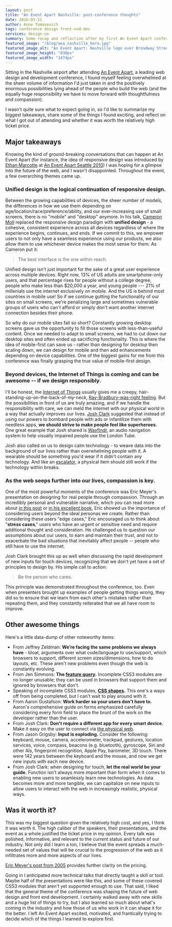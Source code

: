 ```yaml
---
layout: post
title: "An Event Apart Nashville: post-conference thoughts"
date: 2016-03-21
author: Anne Tomasevich
tags: conference design front-end-dev
services: design-ux
summary: Some recap and reflection after my first An Event Apart conference.
featured_image: "/blog/aea_nashville_hero.jpg"
featured_image_alt: "An Event Apart: Nashville logo over Broadway Street"
featured_image_height: "830px"
featured_image_width: "1474px"
---
```


Sitting in the Nashville airport after attending [An Event Apart](http://aneventapart.com/), a leading web design and development conference, I found myself feeling overwhelmed at the sheer volume of information I'd just taken in and the positively enormous possibilities lying ahead of the people who build the web (and the equally huge responsibility we have to move forward with thoughtfulness and compassion).

I wasn't quite sure what to expect going in, so I'd like to summarize my biggest
takeaways, share some of the things I found exciting, and reflect on what I
got out of attending and whether it was worth the relatively high ticket price.

## Major takeaways

Knowing the kind of ground-breaking conversations that can happen at An Event
Apart (for instance, the idea of responsive design was introduced by
[Ethan Marcotte](http://ethanmarcotte.com/) at
[An Event Apart Seattle 2010](http://aneventapart.com/news/post/five-years-ago-today-responsive-web-designs-debut))
I was hoping for a glimpse into the future of the web, and I wasn't disappointed.
Throughout the event, a few overarching themes came up.

### Unified design is the logical continuation of responsive design.

Between the growing capabilities of devices, the sheer number of models, the
differences in how we use them depending on age/location/race/preference/ability,
and our ever-increasing use of small screens, there is no "mobile" and "desktop"
anymore. In his talk, [Cameron Moll](http://cameronmoll.tumblr.com/) replaced
the responsive design paradigm with **unified design** - a cohesive, consistent
experience across all devices regardless of where the experience begins,
continues, and ends. If we commit to this, we empower users to not only have a
seamless experience using our products, we also allow them to use whichever
device makes the most sense for them. As Cameron put it:

> The best interface is the one within reach.

Unified design isn't just important for the sake of a great user experience
across multiple devices. Right now, 13% of US adults are smartphone-only users,
and that percentage rises for people without a college degree, people who make
less than $20,000 a year, and young people --- 21% of millenials use the internet
exclusively on mobile. And the US is behind most countries in mobile use! So if
we continue gutting the functionality of our sites on small screens, we're
penalizing large and sometimes vulnerable groups of users who can't afford or
simply don't want another internet connection besides their phone.

So why do our mobile sites fall so short? Constantly growing desktop screens
gave us the opportunity to fill those screens with less-than-useful content. Once we
needed to adapt to small screens, we had to cut down our desktop sites and often
ended up sacrificing functionality. This is where the idea of mobile-first can
save us - rather than designing for desktop then scaling down, we can design for
mobile and then add enhancements depending on device capabilities. One of the
biggest gains for me from this conference was finally grasping the true value
of mobile-first design.

### Beyond devices, the Internet of Things is coming and can be awesome -- if we design responsibly.

I'll be honest, the [Internet of Things](http://www.wired.com/2013/05/internet-of-things-2/)
usually gives me a creepy,
hair-standing-up-on-the-back-of-my-neck, [Ray-Bradbury-was-right feeling](https://www.washingtonpost.com/business/technology/dreams-of-ray-bradbury-ten-predictions-that-came-true/2012/06/06/gJQAqbs9IV_story.html). But the
possibilities in front of us are truly amazing, and if we handle the responsibility
with care, we can meld the internet with our physical world in a way that actually improves
our lives. [Josh Clark](https://bigmedium.com/) suggested that instead of using
our powers to bombard people with ads or infantilize them with needless apps, **we
should strive to make people feel like superheroes.** One great example that Josh
shared is [Wayfindr](https://www.wayfindr.net/), an audio
navigation system to help visually impaired people use the London Tube.

Josh also called on us to design calm technology - to weave data into the background
of our lives rather than overwhelming people with it. A wearable should be something
you'd wear if it didn't contain any technology. And like an [escalator](https://youtu.be/bVceIdoWf5o?t=378), a physical
item should still work if the technology within breaks.

### As the web seeps further into our lives, compassion is key.

One of the most powerful moments of the conference was Eric Meyer's presentation
on designing for real people through compassion. Through an incredibly personal
and vulnerable narrative, which you can read more about
[in this post](http://meyerweb.com/eric/thoughts/2014/12/24/inadvertent-algorithmic-cruelty/)
or [in his excellent book](https://abookapart.com/products/design-for-real-life),
Eric showed us the importance of considering users beyond the ideal personas we
create. Rather than considering these users "edge cases," Eric encouraged us to
think about "**stress cases**," users who have an urgent or sensitive need and require
additional thought and consideration. He challenged us to question our
assumptions about our users, to earn and maintain their trust, and not to
exacerbate the bad situations that inevitably affect people -- people who still
have to use the internet.

Josh Clark brought this up as well when discussing the rapid development of new
inputs for touch devices, recognizing that we don't yet have a set of principles
to design by. His simple call to action:

> Be the person who cares.

This principle was demonstrated throughout the conference, too. Even when
presenters brought up examples of people getting things wrong, they did so to
ensure that we learn from each other's mistakes rather than repeating them, and
they constantly reiterated that we all have room to improve.

## Other awesome things

Here's a little data-dump of other noteworthy items:

- From Jeffrey Zeldman: **We’re facing the same problems we always have** - bloat,
arguments over what code/language to use/support, which browsers to support,
different screen sizes/dimensions, how to do layouts, etc. These aren't new
problems even though the web is constantly evolving.
- From Jen Simmons: **The
[feature query](https://developer.mozilla.org/en-US/docs/Web/CSS/@supports).**
Incomplete CSS3 modules are no longer unusable; they can be used in browsers
that support them and ignored by browsers that don't.
- Speaking of incomplete CSS3 modules,
**[CSS shapes](http://alistapart.com/article/css-shapes-101).** This one's a ways
off from being completed, but I can't wait to play around with it.
- From Aaron Gustafson: **Work harder so your users don't have to.** Aaron's
comprehensive guide on forms emphasized carefully considering every form field
to place the brunt of the work on the developer rather than the user.
- From Josh Clark: **Don't require a different app for every smart device.**
Make it easy on the user to connect via
[the physical web](https://google.github.io/physical-web/).
- From Jason Grigsby: **Input is exploding.** Consider the following: keyboard,
mouse, camera, accelerometer, trackpad, gestures, location services, voice,
compass, beacons (e.g. bluetooth), gyroscope, Siri and other AIs, fingerprint
recognition, Apple Pay, barometer, 3D touch. There were 142 years between the
keyboard and the mouse, and now we get new inputs with each new device.
- From Josh Clark: when designing for touch, **let the real world be your guide.**
Function isn't always more important than form when it comes to enabling new
users to seamlessly learn new technologies. As data becomes more and more
tangible, we can capitalize on new inputs to allow users to interact with the
web in increasingly realistic, physical ways.

## Was it worth it?

This was my biggest question given the relatively high cost, and yes, I think it
was worth it. The high caliber of the speakers, their presentations, and the
event as a whole justified the ticket price in my opinion. Every talk was
polished, informative, and relevant to the current status and future of our
industry. Not only did I learn a ton, I believe that the event spreads a
much-needed set of values that will be crucial to the progression of the web as
it infiltrates more and more aspects of our lives.

[Eric Meyer's post from 2005](http://meyerweb.com/eric/thoughts/2005/12/14/event-pricing/)
provides further clarity on the pricing.

Going in I anticipated more technical talks that directly taught a skill or
tool. Maybe half of the presentations were like this, and some of these covered
CSS3 modules that aren't yet supported enough to use. That said, I liked that
the general theme of the conference was shaping the future of web design and
front end development. I certainly walked away with new skills and a huge list
of things to try, but I also learned so much about what's coming in the industry
and how those of us who work in it can shape it for the better. I left
An Event Apart excited, motivated, and frantically trying to decide which of
the things I learned to explore first.
